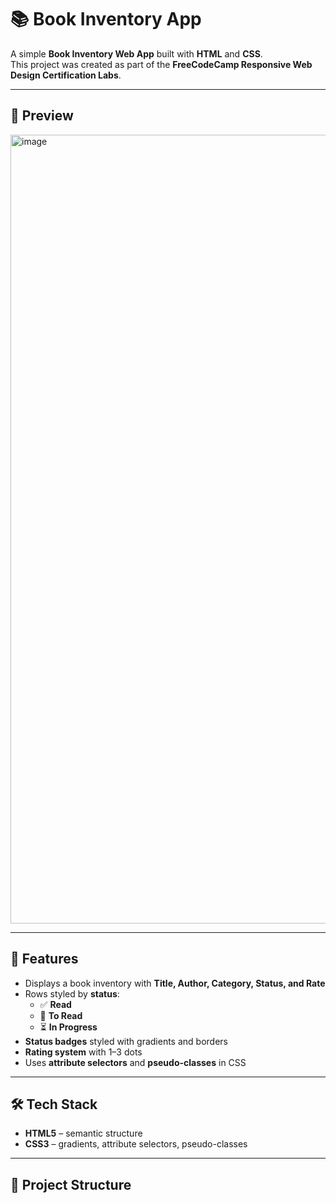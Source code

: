 # 📚 Book Inventory App  

A simple **Book Inventory Web App** built with **HTML** and **CSS**.  
This project was created as part of the **FreeCodeCamp Responsive Web Design Certification Labs**.  

---

## 📸 Preview  

<img width="1927" height="1262" alt="image" src="https://github.com/user-attachments/assets/843c462e-3e8d-477b-973c-cf1f0bf67ebd" />

---

## 🚀 Features  
- Displays a book inventory with **Title, Author, Category, Status, and Rate**  
- Rows styled by **status**:  
  - ✅ **Read**  
  - 📖 **To Read**  
  - ⏳ **In Progress**  
- **Status badges** styled with gradients and borders  
- **Rating system** with 1–3 dots  
- Uses **attribute selectors** and **pseudo-classes** in CSS  

---

## 🛠️ Tech Stack  
- **HTML5** – semantic structure  
- **CSS3** – gradients, attribute selectors, pseudo-classes  

---

## 📂 Project Structure  
